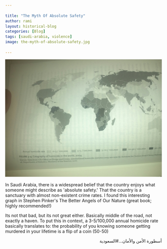 ```yaml
---

title: "The Myth Of Absolute Safety"
author: rami
layout: historical-blog 
categories: [Blog]
tags: [saudi-arabia, violence]
image: the-myth-of-absolute-safety.jpg

---
```


![The myth of absolute safety in saudi arabia](/assets/images/content/blog/the-myth-of-absolute-safety.jpg)

In Saudi Arabia, there is a widespread belief that the country enjoys what someone might describe as 'absolute safety.' That the country is a sanctuary with almost non-existent crime rates. I found this interesting graph in Stephen Pinker's The Better Angels of Our Nature (great book; highly recommended!)

Its not that bad, but its not great either. Basically middle of the road, not exactly a haven. To put this in context, a 3-5/100,000 annual homicide rate basically translates to: the probability of you knowing someone getting murdered in your lifetime is a flip of a coin (50-50)


<div dir="rtl">أسطورة الأمن والأمان…#السعودية</div>
